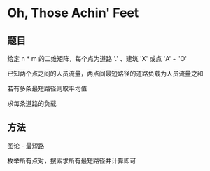 # Oh, Those Achin' Feet

## 题目

给定 n * m 的二维矩阵，每个点为道路 '.' 、建筑 'X' 或点 'A' ~ 'O'

已知两个点之间的人员流量，两点间最短路径的道路负载为人员流量之和

若有多条最短路径则取平均值

求每条道路的负载


## 方法

图论 - 最短路

枚举所有点对，搜索求所有最短路径并计算即可
